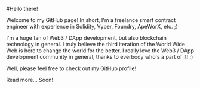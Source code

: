 #Hello there!

Welcome to my GitHub page! In short, I'm a freelance smart contract engineer with experience in Solidity, Vyper, Foundry, ApeWorX, etc. ;)

I'm a huge fan of Web3 / DApp development, but also blockchain technology in general. I truly believe the third iteration of the World Wide Web is here to change the world for the better. I really love the Web3 / DApp development community in general, thanks to everbody who's a part of it! :)

Well, please feel free to check out my GitHub profile!

Read more... Soon!

